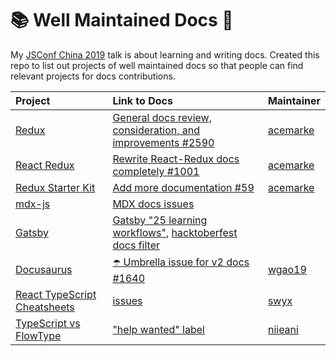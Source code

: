 # 📚 Well Maintained Docs 💜

My [JSConf China 2019](https://2019.jsconfchina.com/) talk is about learning and writing docs. Created this repo to list out projects of well maintained docs so that people can find relevant projects for docs contributions.

| Project                                                                                               | Link to Docs                                                                                                                                                                                                                                                    | Maintainer                                |
| :---------------------------------------------------------------------------------------------------- | :-------------------------------------------------------------------------------------------------------------------------------------------------------------------------------------------------------------------------------------------------------------- | :---------------------------------------- |
| [Redux](https://github.com/reduxjs/redux)                                                             | [General docs review, consideration, and improvements #2590](https://github.com/reduxjs/redux/issues/2590)                                                                                                                                                      | [acemarke](https://twitter.com/acemarke/) |
| [React Redux](https://github.com/reduxjs/react-redux)                                                 | [Rewrite React-Redux docs completely #1001](https://github.com/reduxjs/react-redux/issues/1001)                                                                                                                                                                 | [acemarke](https://twitter.com/acemarke/) |
| [Redux Starter Kit](https://github.com/reduxjs/redux-starter-kit/)                                    | [Add more documentation #59](https://github.com/reduxjs/redux-starter-kit/issues/59)                                                                                                                                                                            | [acemarke](https://twitter.com/acemarke/) |
| [mdx-js](https://github.com/mdx-js/mdx/)                                                              | [MDX docs issues](https://github.com/mdx-js/mdx/issues?utf8=%E2%9C%93&q=is%3Aissue+label%3A%22%F0%9F%93%9A+area%2Fdocs%22)                                                                                                                                      |                                           |
| [Gatsby](https://github.com/gatsbyjs/gatsby)                                                          | [Gatsby "25 learning workflows"](https://github.com/gatsbyjs/gatsby/issues/13708), [hacktoberfest docs filter](https://github.com/gatsbyjs/gatsby/issues?utf8=%E2%9C%93&q=is%3Aissue+is%3Aopen+label%3A%22Hacktoberfest%22+label%3A%22type%3A+documentation%22) |                                           |
| [Docusaurus](https://github.com/facebook/Docusaurus)                                                  | [☂️ Umbrella issue for v2 docs #1640 ](https://github.com/facebook/docusaurus/issues/1640)                                                                                                                                                                      | [wgao19](https://twitter.com/wgao19)      |
| [React TypeScript Cheatsheets](https://github.com/typescript-cheatsheets/react-typescript-cheatsheet) | [issues](https://github.com/typescript-cheatsheets/react-typescript-cheatsheet/issues)                                                                                                                                                                          | [swyx](https://twitter.com/swyx/)         |
| [TypeScript vs FlowType](https://github.com/niieani/typescript-vs-flowtype)                           | ["help wanted" label](https://github.com/niieani/typescript-vs-flowtype/issues?q=is%3Aissue+is%3Aopen+label%3A%22help+wanted%22)                                                                                                                                | [niieani](https://github.com/niieani)     |
